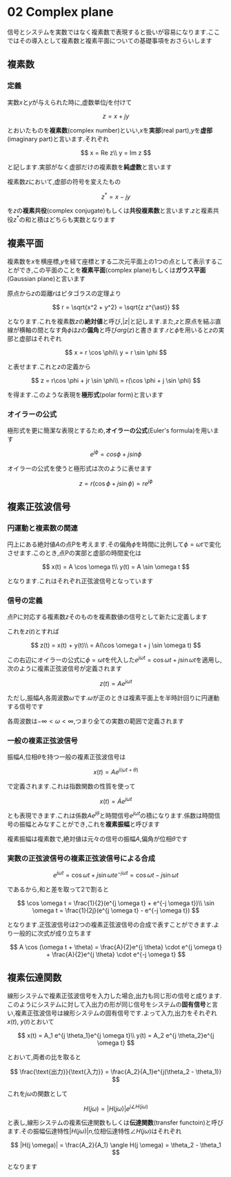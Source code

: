 # 02 Complex plane

信号とシステムを実数ではなく複素数で表現すると扱いが容易になります.ここではその導入として複素数と複素平面についての基礎事項をおさらいします

## 複素数

### 定義

実数$x$と$y$が与えられた時に,虚数単位$j$を付けて

$$
z = x + jy
$$

とおいたものを**複素数**(complex number)といい,$x$を**実部**(real part),$y$を**虚部**(imaginary part)と言います.それぞれ

$$
x = Re z\\
y = Im z
$$

と記します.実部がなく虚部だけの複素数を**純虚数**と言います

複素数$z$において,虚部の符号を変えたもの

$$
z^{\ast} = x - jy
$$

を$z$の**複素共役**(complex conjugate)もしくは**共役複素数**と言います.$z$と複素共役$z^{\ast}$の和と積はどちらも実数となります

## 複素平面

複素数を$x$を横座標,$y$を経て座標とする二次元平面上の1つの点として表示することができ,この平面のことを**複素平面**(complex plane)もしくは**ガウス平面**(Gaussian plane)と言います

原点から$z$の距離$r$はピタゴラスの定理より

$$
r = \sqrt{x^2 + y^2} = \sqrt{z z^{\ast}}
$$

となります.これを複素数$z$の**絶対値**と呼び,$|z|$と記します.また,$z$と原点を結ぶ直線が横軸の間となす角$\phi$は$z$の**偏角**と呼び$arg(z)$と書きます.$r$と$\phi$を用いると$z$の実部と虚部はそれぞれ

$$
x = r \cos \phi\\
y = r \sin \phi
$$

と表せます.これと$z$の定義から

$$
z = r\cos \phi + jr \sin \phi\\
= r(\cos \phi + j \sin \phi)
$$

を得ます.このような表現を**極形式**(polar form)と言います

### オイラーの公式

極形式を更に簡潔な表現とするため,**オイラーの公式**(Euler's formula)を用います

$$
e^{j \phi} = cos \phi + j sin \phi
$$

オイラーの公式を使うと極形式は次のように表せます

$$
z = r(\cos \phi + j \sin \phi) = re^{j \phi}
$$

## 複素正弦波信号

### 円運動と複素数の関連

円上にある絶対値$A$の点Pを考えます.その偏角$\phi$を時間に比例して$\phi = \omega t$で変化させます.このとき,点Pの実部と虚部の時間変化は

$$
x(t) = A \cos \omega t\\
y(t) = A \sin \omega t
$$

となります.これはそれぞれ正弦波信号となっています

### 信号の定義

点Pに対応する複素数$z$そのものを複素数値の信号として新たに定義します

これを$z(t)$とすれば

$$
z(t) = x(t) + y(t)\\
= A(\cos \omega t + j \sin \omega t)
$$

この右辺にオイラーの公式に$\phi = \omega t$を代入した$e^{j \omega t} = \cos \omega t + j \sin \omega t$を適用し,次のように複素正弦波信号が定義されます

$$
z(t) = A e^{j \omega t}
$$

ただし,振幅$A$,各周波数$\omega$です.$\omega$が正のときは複素平面上を半時計回りに円運動する信号です

各周波数は$-\infty < \omega < \infty$,つまり全ての実数の範囲で定義されます

### 一般の複素正弦波信号

振幅$A$,位相$\theta$を持つ一般の複素正弦波信号は

$$
x(t) = Ae^{j(\omega t + \theta)}
$$

で定義されます.これは指数関数の性質を使って

$$
x(t) = \dot{A}e^{j \omega t}
$$

とも表現できます.これは係数$Ae^{j\theta}$と時間信号$e^{j \omega t}$の積になります.係数は時間信号の振幅とみなすことができ,これを**複素振幅**と呼びます

複素振幅は複素数で,絶対値は元々の信号の振幅$A$,偏角が位相$\theta$です

### 実数の正弦波信号の複素正弦波信号による合成

$$
e^{j\omega t} = \cos \omega t + j \sin \omega t
e^{-j\omega t} = \cos \omega t - j \sin \omega t
$$

であるから,和と差を取って$2$で割ると

$$
\cos \omega t = \frac{1}{2}(e^{j \omega t} + e^{-j \omega t})\\
\sin \omega t = \frac{1}{2j}(e^{j \omega t} - e^{-j \omega t})
$$

となります.正弦波信号は2つの複素正弦波信号の合成で表すことができます.より一般的に次式が成り立ちます

$$
A \cos (\omega t + \theta) = \frac{A}{2}e^{j \theta} \cdot e^{j \omega t} + \frac{A}{2}e^{j \theta} \cdot e^{-j \omega t}
$$

## 複素伝達関数

線形システムで複素正弦波信号を入力した場合,出力も同じ形の信号と成ります.このようにシステムに対して入出力の形が同じ信号をシステムの**固有信号**と言い,複素正弦波信号は線形システムの固有信号です.よって入力,出力をそれぞれ$x(t)$, $y(t)$とおいて

$$
x(t) = A_1 e^{j \theta_1}e^{j \omega t}\\
y(t) = A_2 e^{j \theta_2}e^{j \omega t}
$$

とおいて,両者の比を取ると

$$
\frac{\text{出力}}{\text{入力}} = \frac{A_2}{A_1}e^{j(\theta_2 - \theta_1)}
$$

これを$j\omega$の関数として

$$
H(j\omega) = |H(j\omega)|e^{j \angle H(j \omega)}
$$

と表し,線形システムの複素伝達関数もしくは**伝達関数**(transfer functoin)と呼びます.その振幅伝達特性$|H(j \omega)|n$,位相伝達特性$\angle H(j \omega)$はそれぞれ

$$
|H(j \omega)| = \frac{A_2}{A_1}
\angle H(j \omega) = \theta_2 - \theta_1
$$

となります
